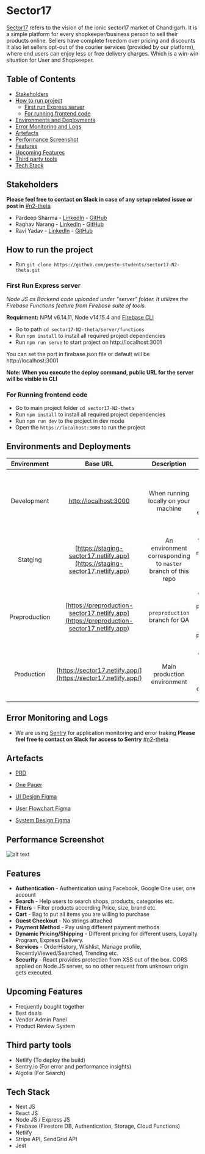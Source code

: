 # Sector17

[Sector17](https://sector17.netlify.app/) refers to the vision of the ionic sector17 market of Chandigarh. It is a simple platform for every shopkeeper/business person to sell their products online. Sellers have complete freedom over pricing and discounts It also let sellers opt-out of the courier services (provided by our platform), where end users can enjoy less or free delivery charges. Which is a win-win situation for User and Shopkeeper.

## Table of Contents
- [Stakeholders](#stakeholders)
- [How to run project](#how-to-run-the-project)
  * [First run Express server](#first-run-express-server)
  * [For running frontend code](#for-running-frontend-code)
- [Environments and Deployments](#environments-and-deployments)
- [Error Monitoring and Logs](#error-monitoring-and-logs)
- [Artefacts](#artefacts)
- [Performance Screenshot](#performance-screenshot)
- [Features](#features)
- [Upcoming Features](#upcoming-features)
- [Third party tools](#third-party-tools)
- [Tech Stack](#tech-stack)

## Stakeholders 

**Please feel free to contact on Slack in case of any setup related issue or post in** [#n2-theta](https://join.slack.com/share/zt-sa486201-IYsy2Ms6fvqvauMmtmmbnQ)

- Pardeep Sharma - [LinkedIn](https://www.linkedin.com/in/pardeep2411/) - [GitHub](https://github.com/pardeep24)
- Raghav Narang - [LinkedIn](https://www.linkedin.com/in/raghav-narang/) - [GitHub](https://github.com/raghavnarang)
- Ravi Yadav - [LinkedIn](https://linkedin.com/in/raviyadav01/) - [GitHub](https://github.com/yadavravi2801)


## How to run the project

- Run `git clone https://github.com/pesto-students/sector17-N2-theta.git`


### First Run Express server

*Node JS as Backend code uploaded under "server" folder. It utilizes the Firebase Functions feature from Firebase suite of tools.*

**Requirment:** NPM v6.14.11, Node v14.15.4 and [Firebase CLI](https://firebase.google.com/docs/cli#install_the_firebase_cli)

- Go to path `cd sector17-N2-theta/server/functions`
- Run `npm install` to install all required project dependencies
- Run `npm run serve` to start project on http://localhost:3001

You can set the port in firebase.json file or default will be http://localhost:3001

**Note: When you execute the deploy command, public URL for the server will be visible in CLI**


### For Running frontend code

- Go to main project folder `cd sector17-N2-theta`
- Run `npm install` to install all required project dependencies
- Run `npm run dev` to the project in dev mode
- Open the `https://localhost:3000` to run the project 



## Environments and Deployments

| Environment | Base URL | Description  | Deployment |
| :-------:   | :------: | :----------: | :--------: |
| Development | [http://localhost:3000](http://localhost:3000) | When running locally on your machine  | When PR is Raise Netlify will create a preview URL on related environement on based on base branch  |
| Statging | [https://staging-sector17.netlify.app](https://staging-sector17.netlify.app) | An environment corresponding to `master` branch of this repo  |  Any changes merge to `master` branch will auto deploy on `staging` environment |
| Preproduction | [https://preproduction-sector17.netlify.app](https://preproduction-sector17.netlify.app) | `preproduction` branch for QA  | Any changes merge to `preproduction` branch will auto deploy on `preproduction` environment |
| Production | [https://sector17.netlify.app/](https://sector17.netlify.app/) | Main production environment  | Any changes merge to `production` branch will auto deploy on `production` environment |

## Error Monitoring and Logs

- We are using [Sentry](https://sentry.io/organizations/sector-17/issues/?environment=production&project=5814430
) for application monitoring and error traking **Please feel free to contact on Slack for access to Sentry** [#n2-theta](https://join.slack.com/share/zt-sa486201-IYsy2Ms6fvqvauMmtmmbnQ)

## Artefacts

- [PRD](https://drive.google.com/file/d/1ckHVe4Kk2GM-xAC1W_pyM_t5bmrI6s_p/view)

- [One Pager](https://drive.google.com/file/d/1KfyLHK_ECKgkQULg7VghJDqAvYIZodW2/view)

- [UI Design Figma](https://www.figma.com/proto/vqaZjgHWYmHxOl9Gz1E6CU/Homepage?node-id=0%3A1&frame-preset-name=Desktop&scaling=scale-down&page-id=0%3A1)

- [User Flowchart Figma](https://www.figma.com/proto/qaFqDsQnEg2wQ3NA4qWavN/FlowChart?node-id=13%3A2&scaling=scale-down-width&page-id=0%3A1)

- [System Design Figma](https://www.figma.com/proto/knwI6lMdUkmkazuGlO45Rb/HLDS---Sector-17?node-id=2%3A1&scaling=contain&page-id=0%3A1)


## Performance Screenshot

![alt text](https://storage.googleapis.com/sector17-chandigarh.appspot.com/readme/performance.jpg)


## Features

- **Authentication** - Authentication using Facebook, Google One user, one account
- **Search** - Help users to search shops, products, categories etc.
- **Filters** - Filter products according Price, size, brand etc.
- **Cart** - Bag to put all items you are willing to purchase
- **Guest Checkout** - No strings attached
- **Payment Method** - Pay using different payment methods
- **Dynamic Pricing/Shipping** - Different pricing for different users, Loyalty Program, Express Delivery.
- **Services** - OrderHistory, Wishlist, Manage profile, RecentlyViewed/Searched, Trending etc.
- **Security** - React provides protection from XSS out of the box. CORS applied on Node.JS server, so no other request from unknown origin gets executed.


## Upcoming Features

- Frequently bought together
- Best deals
- Vendor Admin Panel
- Product Review System


## Third party tools

- Netlify (To deploy the build)
- Sentry.io (For error and performance insights)
- Algolia (For Search)


## Tech Stack

- Next JS
- React JS
- Node JS / Express JS
- Firebase (Firestore DB, Authentication, Storage, Cloud Functions)
- Netlify
- Stripe API, SendGrid API
- Jest
